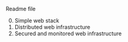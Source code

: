 Readme file

0. Simple web stack
1. Distributed web infrastructure
2. Secured and monitored web infrastructure
